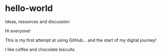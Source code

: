 # hello-world
Ideas, resources and discussion

Hi everyone!

This is my first attempt at using GitHub... and the start of my digital journey!

I like coffee and chocolate biscuits.

